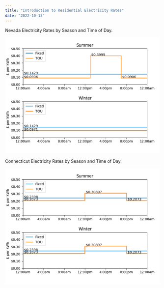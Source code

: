 ```yaml
---
title: "Introduction to Residential Electricity Rates"
date: "2022-10-13"
---
```







Nevada Electricity Rates by Season and Time of Day.

![NV Rates](../charts/post1/output_NV.png)


Connecticut Electricity Rates by Season and Time of Day.

![CT Rates](../charts/post1/output_CT.png)
